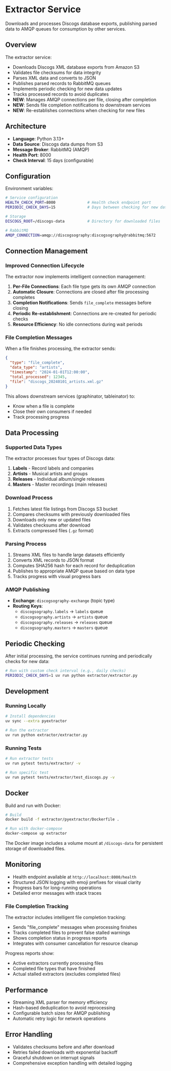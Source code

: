 # Extractor Service

Downloads and processes Discogs database exports, publishing parsed data to AMQP queues for consumption by other services.

## Overview

The extractor service:

- Downloads Discogs XML database exports from Amazon S3
- Validates file checksums for data integrity
- Parses XML data and converts to JSON
- Publishes parsed records to RabbitMQ queues
- Implements periodic checking for new data updates
- Tracks processed records to avoid duplicates
- **NEW**: Manages AMQP connections per file, closing after completion
- **NEW**: Sends file completion notifications to downstream services
- **NEW**: Re-establishes connections when checking for new files

## Architecture

- **Language**: Python 3.13+
- **Data Source**: Discogs data dumps from S3
- **Message Broker**: RabbitMQ (AMQP)
- **Health Port**: 8000
- **Check Interval**: 15 days (configurable)

## Configuration

Environment variables:

```bash
# Service configuration
HEALTH_CHECK_PORT=8000              # Health check endpoint port
PERIODIC_CHECK_DAYS=15              # Days between checking for new data

# Storage
DISCOGS_ROOT=/discogs-data          # Directory for downloaded files

# RabbitMQ
AMQP_CONNECTION=amqp://discogsography:discogsography@rabbitmq:5672
```

## Connection Management

### Improved Connection Lifecycle

The extractor now implements intelligent connection management:

1. **Per-File Connections**: Each file type gets its own AMQP connection
1. **Automatic Closure**: Connections are closed after file processing completes
1. **Completion Notifications**: Sends `file_complete` messages before closing
1. **Periodic Re-establishment**: Connections are re-created for periodic checks
1. **Resource Efficiency**: No idle connections during wait periods

### File Completion Messages

When a file finishes processing, the extractor sends:

```json
{
  "type": "file_complete",
  "data_type": "artists",
  "timestamp": "2024-01-01T12:00:00",
  "total_processed": 12345,
  "file": "discogs_20240101_artists.xml.gz"
}
```

This allows downstream services (graphinator, tableinator) to:

- Know when a file is complete
- Close their own consumers if needed
- Track processing progress

## Data Processing

### Supported Data Types

The extractor processes four types of Discogs data:

1. **Labels** - Record labels and companies
1. **Artists** - Musical artists and groups
1. **Releases** - Individual album/single releases
1. **Masters** - Master recordings (main releases)

### Download Process

1. Fetches latest file listings from Discogs S3 bucket
1. Compares checksums with previously downloaded files
1. Downloads only new or updated files
1. Validates checksums after download
1. Extracts compressed files (`.gz` format)

### Parsing Process

1. Streams XML files to handle large datasets efficiently
1. Converts XML records to JSON format
1. Computes SHA256 hash for each record for deduplication
1. Publishes to appropriate AMQP queue based on data type
1. Tracks progress with visual progress bars

### AMQP Publishing

- **Exchange**: `discogsography-exchange` (topic type)
- **Routing Keys**:
  - `discogsography.labels` → `labels` queue
  - `discogsography.artists` → `artists` queue
  - `discogsography.releases` → `releases` queue
  - `discogsography.masters` → `masters` queue

## Periodic Checking

After initial processing, the service continues running and periodically checks for new data:

```bash
# Run with custom check interval (e.g., daily checks)
PERIODIC_CHECK_DAYS=1 uv run python extractor/extractor.py
```

## Development

### Running Locally

```bash
# Install dependencies
uv sync --extra pyextractor

# Run the extractor
uv run python extractor/extractor.py
```

### Running Tests

```bash
# Run extractor tests
uv run pytest tests/extractor/ -v

# Run specific test
uv run pytest tests/extractor/test_discogs.py -v
```

## Docker

Build and run with Docker:

```bash
# Build
docker build -f extractor/pyextractor/Dockerfile .

# Run with docker-compose
docker-compose up extractor
```

The Docker image includes a volume mount at `/discogs-data` for persistent storage of downloaded files.

## Monitoring

- Health endpoint available at `http://localhost:8000/health`
- Structured JSON logging with emoji prefixes for visual clarity
- Progress bars for long-running operations
- Detailed error messages with stack traces

### File Completion Tracking

The extractor includes intelligent file completion tracking:

- Sends "file_complete" messages when processing finishes
- Tracks completed files to prevent false stalled warnings
- Shows completion status in progress reports
- Integrates with consumer cancellation for resource cleanup

Progress reports show:

- Active extractors currently processing files
- Completed file types that have finished
- Actual stalled extractors (excludes completed files)

## Performance

- Streaming XML parser for memory efficiency
- Hash-based deduplication to avoid reprocessing
- Configurable batch sizes for AMQP publishing
- Automatic retry logic for network operations

## Error Handling

- Validates checksums before and after download
- Retries failed downloads with exponential backoff
- Graceful shutdown on interrupt signals
- Comprehensive exception handling with detailed logging
